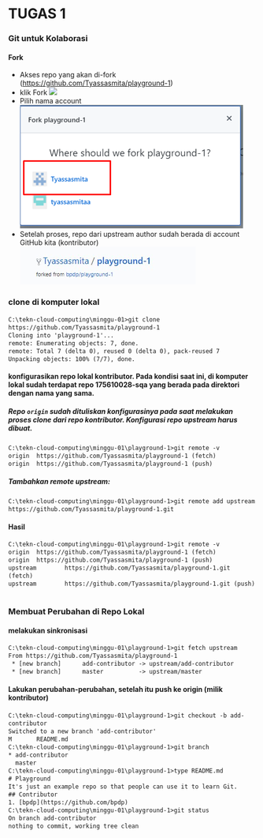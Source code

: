 # TUGAS 1
### Git untuk Kolaborasi
#### Fork
+ Akses repo yang akan di-fork (https://github.com/Tyassasmita/playground-1)
+ klik Fork
![](hhttps://github.com/Tyassasmita/tekn-cloud-computing/blob/master/minggu-01/forkplay.jpg)
+ Pilih nama account
![](https://github.com/Tyassasmita/tekn-cloud-computing/blob/master/minggu-01/forkplaylok.jpg)
+ Setelah proses, repo dari upstream author sudah berada di account GitHub kita (kontributor)
![](https://github.com/Tyassasmita/tekn-cloud-computing/blob/master/minggu-01/forkplayd.jpg)

### clone di komputer lokal
```
C:\tekn-cloud-computing\minggu-01>git clone https://github.com/Tyassasmita/playground-1
Cloning into 'playground-1'...
remote: Enumerating objects: 7, done.
remote: Total 7 (delta 0), reused 0 (delta 0), pack-reused 7
Unpacking objects: 100% (7/7), done.
```
#### konfigurasikan repo lokal kontributor. Pada kondisi saat ini, di komputer lokal sudah terdapat repo 175610028-sqa yang berada pada direktori dengan nama yang sama. 
##### Repo ```origin``` sudah dituliskan konfigurasinya pada saat melakukan proses clone dari repo kontributor. Konfigurasi repo upstream harus dibuat.
```
C:\tekn-cloud-computing\minggu-01\playground-1>git remote -v
origin  https://github.com/Tyassasmita/playground-1 (fetch)
origin  https://github.com/Tyassasmita/playground-1 (push)
```
##### Tambahkan remote upstream:
``` 
C:\tekn-cloud-computing\minggu-01\playground-1>git remote add upstream https://github.com/Tyassasmita/playground-1.git
```
#### Hasil 
``` 
C:\tekn-cloud-computing\minggu-01\playground-1>git remote -v
origin  https://github.com/Tyassasmita/playground-1 (fetch)
origin  https://github.com/Tyassasmita/playground-1 (push)
upstream        https://github.com/Tyassasmita/playground-1.git (fetch)
upstream        https://github.com/Tyassasmita/playground-1.git (push)
 
```
### Membuat Perubahan di Repo Lokal
#### melakukan sinkronisasi
```
C:\tekn-cloud-computing\minggu-01\playground-1>git fetch upstream
From https://github.com/Tyassasmita/playground-1
 * [new branch]      add-contributor -> upstream/add-contributor
 * [new branch]      master          -> upstream/master
 ```
#### Lakukan perubahan-perubahan, setelah itu push ke origin (milik kontributor)
```
C:\tekn-cloud-computing\minggu-01\playground-1>git checkout -b add-contributor
Switched to a new branch 'add-contributor'
M       README.md
C:\tekn-cloud-computing\minggu-01\playground-1>git branch
* add-contributor
  master
C:\tekn-cloud-computing\minggu-01\playground-1>type README.md
# Playground
It's just an example repo so that people can use it to learn Git.
## Contributor
1. [bpdp](https://github.com/bpdp)
C:\tekn-cloud-computing\minggu-01\playground-1>git status
On branch add-contributor
nothing to commit, working tree clean
```